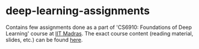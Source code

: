 # deep-learning-assignments
Contains few assignments done as a part of 'CS6910: Foundations of Deep Learning' course at [IIT Madras](https://www.iitm.ac.in/). The exact course content (reading material, slides, etc.) can be found [here](http://www.cse.iitm.ac.in/~miteshk/CS6910.html).
